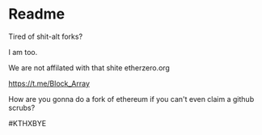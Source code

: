 # Readme

Tired of shit-alt forks?

I am too.


We are not affilated with that shite etherzero.org

 https://t.me/Block_Array



How are you gonna do a fork of ethereum if you can't even claim a github scrubs?

#KTHXBYE